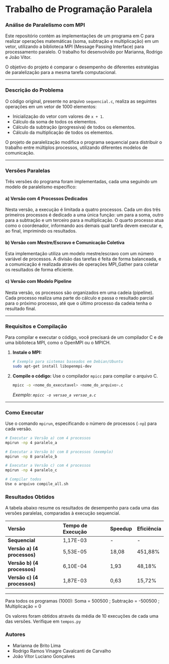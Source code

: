 # Trabalho de Programação Paralela

### **Análise de Paralelismo com MPI**

Este repositório contém as implementações de um programa em C para realizar operações matemáticas (soma, subtração e multiplicação) em um vetor, utilizando a biblioteca MPI (Message Passing Interface) para processamento paralelo. O trabalho foi desenvolvido por Marianna, Rodrigo e João Vitor.

O objetivo do projeto é comparar o desempenho de diferentes estratégias de paralelização para a mesma tarefa computacional.

-----

### **Descrição do Problema**

O código original, presente no arquivo `sequencial.c`, realiza as seguintes operações em um vetor de 1000 elementos:

  * Inicialização do vetor com valores de `x + 1`.
  * Cálculo da soma de todos os elementos.
  * Cálculo da subtração (progressiva) de todos os elementos.
  * Cálculo da multiplicação de todos os elementos.

O projeto de paralelização modifica o programa sequencial para distribuir o trabalho entre múltiplos processos, utilizando diferentes modelos de comunicação.

-----

### **Versões Paralelas**

Três versões do programa foram implementadas, cada uma seguindo um modelo de paralelismo específico:

#### **a) Versão com 4 Processos Dedicados**

Nesta versão, a execução é limitada a quatro processos. Cada um dos três primeiros processos é dedicado a uma única função: um para a soma, outro para a subtração e um terceiro para a multiplicação. O quarto processo atua como o coordenador, informando aos demais qual tarefa devem executar e, ao final, imprimindo os resultados.

#### **b) Versão com Mestre/Escravo e Comunicação Coletiva**

Esta implementação utiliza um modelo mestre/escravo com um número variável de processos. A divisão das tarefas é feita de forma balanceada, e a comunicação é realizada através de operações MPI_Gather para coletar os resultados de forma eficiente.

#### **c) Versão com Modelo Pipeline**

Nesta versão, os processos são organizados em uma cadeia (pipeline). Cada processo realiza uma parte do cálculo e passa o resultado parcial para o próximo processo, até que o último processo da cadeia tenha o resultado final.

-----

### **Requisitos e Compilação**

Para compilar e executar o código, você precisará de um compilador C e de uma biblioteca MPI, como o OpenMPI ou o MPICH.

1.  **Instale o MPI:**

    ```bash
    # Exemplo para sistemas baseados em Debian/Ubuntu
    sudo apt-get install libopenmpi-dev
    ```

2.  **Compile o código:**
    Use o compilador `mpicc` para compilar o arquivo C.

    ```bash
    mpicc -o <nome_do_executavel> <nome_do_arquivo>.c 
    ```

    *Exemplo: `mpicc -o versao_a versao_a.c `*

-----

### **Como Executar**

Use o comando `mpirun`, especificando o número de processos (`-np`) para cada versão.

```bash
# Executar a Versão a) com 4 processos
mpirun -np 4 paralelo_a

# Executar a Versão b) com 8 processos (exemplo)
mpirun -np 8 paralelo_b

# Executar a Versão c) com 4 processos
mpirun -np 4 paralelo_c

# Compilar todos
Use o arquivo compile_all.sh

```

### **Resultados Obtidos**

A tabela abaixo resume os resultados de desempenho para cada uma das versões paralelas, comparadas à execução sequencial.

| Versão | Tempo de Execução | Speedup | Eficiência |
| :--- | :--- | :--- | :--- |
| **Sequencial** | 1,17E-03 | - | - |
| **Versão a) (4 processos)** | 5,53E-05 | 18,08 | 451,88% |
| **Versão b) (4 processos)** | 6,10E-04 | 1,93 | 48,18% |
| **Versão c) (4 processos)** | 1,87E-03 | 0,63 | 15,72% |
-----
Para todos os programas (1000):
Soma = 500500 ; 
Subtração = -500500 ; 
Multiplicação = 0

Os valores foram obtidos através da média de 10 execuções de cada uma das versões.
Verifique em `tempos.py`

### **Autores**

  * Marianna de Brito Lima
  * Rodrigo Ramos Vinagre Cavalcanti de Carvalho
  * João Vítor Luciano Gonçalves
